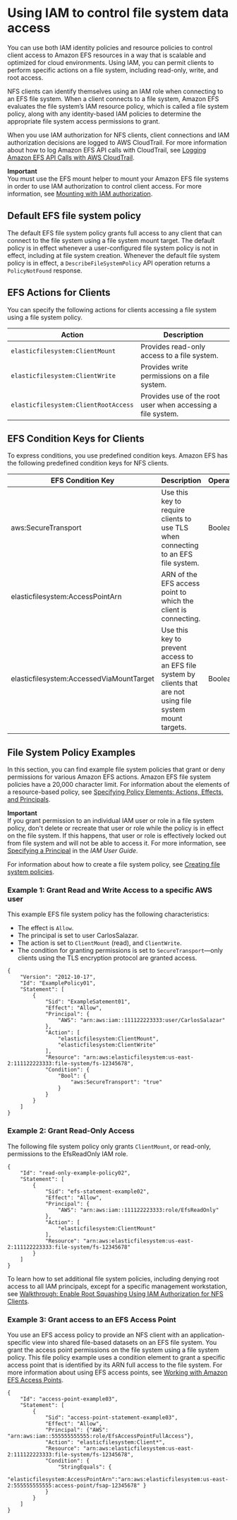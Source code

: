 # Using IAM to control file system data access<a name="iam-access-control-nfs-efs"></a>

 You can use both IAM identity policies and resource policies to control client access to Amazon EFS resources in a way that is scalable and optimized for cloud environments\. Using IAM, you can permit clients to perform specific actions on a file system, including read\-only, write, and root access\. 

 NFS clients can identify themselves using an IAM role when connecting to an EFS file system\. When a client connects to a file system, Amazon EFS evaluates the file system’s IAM resource policy, which is called a file system policy, along with any identity\-based IAM policies to determine the appropriate file system access permissions to grant\. 

When you use IAM authorization for NFS clients, client connections and IAM authorization decisions are logged to AWS CloudTrail\. For more information about how to log Amazon EFS API calls with CloudTrail, see [Logging Amazon EFS API Calls with AWS CloudTrail](logging-using-cloudtrail.md)\. 

**Important**  
You must use the EFS mount helper to mount your Amazon EFS file systems in order to use IAM authorization to control client access\. For more information, see [Mounting with IAM authorization](mounting-fs-mount-helper.md#mounting-IAM-option)\.

## Default EFS file system policy<a name="default-filesystempolicy"></a>

The default EFS file system policy grants full access to any client that can connect to the file system using a file system mount target\. The default policy is in effect whenever a user\-configured file system policy is not in effect, including at file system creation\. Whenever the default file system policy is in effect, a `DescribeFileSystemPolicy` API operation returns a `PolicyNotFound` response\.

## EFS Actions for Clients<a name="efs-filesystempolicy-actions"></a>

You can specify the following actions for clients accessing a file system using a file system policy\.


| Action | Description | 
| --- | --- | 
|  `elasticfilesystem:ClientMount`  |  Provides read\-only access to a file system\.  | 
|  `elasticfilesystem:ClientWrite`  |  Provides write permissions on a file system\.  | 
|  `elasticfilesystem:ClientRootAccess`  |  Provides use of the root user when accessing a file system\.  | 

## EFS Condition Keys for Clients<a name="efs-condition-keys-for-nfs"></a>

To express conditions, you use predefined condition keys\. Amazon EFS has the following predefined condition keys for NFS clients\.


| EFS Condition Key | Description | Operator | 
| --- | --- | --- | 
| aws:SecureTransport |  Use this key to require clients to use TLS when connecting to an EFS file system\.  |  Boolean  | 
| elasticfilesystem:AccessPointArn | ARN of the EFS access point to which the client is connecting\. | 
| elasticfilesystem:AccessedViaMountTarget | Use this key to prevent access to an EFS file system by clients that are not using file system mount targets\. | Boolean | 

## File System Policy Examples<a name="file-sys-policy-examples"></a>

In this section, you can find example file system policies that grant or deny permissions for various Amazon EFS actions\. Amazon EFS file system policies have a 20,000 character limit\. For information about the elements of a resource\-based policy, see [Specifying Policy Elements: Actions, Effects, and Principals](access-control-overview.md#access-control-specify-efs-actions)\.

**Important**  
 If you grant permission to an individual IAM user or role in a file system policy, don't delete or recreate that user or role while the policy is in effect on the file system\. If this happens, that user or role is effectively locked out from file system and will not be able to access it\. For more information, see [Specifying a Principal](https://docs.aws.amazon.com/IAM/latest/UserGuide/reference_policies_elements_principal.html#Principal_specifying) in the *IAM User Guide*\. 

For information about how to create a file system policy, see [Creating file system policies](create-file-system-policy.md)\.

### Example 1: Grant Read and Write Access to a specific AWS user<a name="file-sys-policy-readonly"></a>

This example EFS file system policy has the following characteristics:
+ The effect is `Allow`\.
+ The principal is set to user CarlosSalazar\.
+ The action is set to `ClientMount` \(read\), and `ClientWrite`\.
+ The condition for granting permissions is set to `SecureTransport`—only clients using the TLS encryption protocol are granted access\.

```
{
    "Version": "2012-10-17",
    "Id": "ExamplePolicy01",
    "Statement": [
        {
            "Sid": "ExampleSatement01",
            "Effect": "Allow",
            "Principal": {
                "AWS": "arn:aws:iam::111122223333:user/CarlosSalazar"
            },
            "Action": [                
                "elasticfilesystem:ClientMount",
                "elasticfilesystem:ClientWrite"
            ],
            "Resource": "arn:aws:elasticfilesystem:us-east-2:111122223333:file-system/fs-12345678",
            "Condition": {
                "Bool": {
                    "aws:SecureTransport": "true"
                }
            }
        }
    ]
}
```

### Example 2: Grant Read\-Only Access<a name="file-sys-policy-readonly"></a>

The following file system policy only grants `ClientMount`, or read\-only, permissions to the EfsReadOnly IAM role\.

```
{
    "Id": "read-only-example-policy02",
    "Statement": [
        {
            "Sid": "efs-statement-example02",
            "Effect": "Allow",
            "Principal": {
                "AWS": "arn:aws:iam::111122223333:role/EfsReadOnly"
            },
            "Action": [
                "elasticfilesystem:ClientMount"
            ],
            "Resource": "arn:aws:elasticfilesystem:us-east-2:111122223333:file-system/fs-12345678"            
        }
    ]
}
```

To learn how to set additional file system policies, including denying root access to all IAM principals, except for a specific management workstation, see [Walkthrough: Enable Root Squashing Using IAM Authorization for NFS Clients](enable-root-squashing.md)\.

### Example 3: Grant access to an EFS Access Point<a name="file-sys-policy-accessprofile-efs"></a>

You use an EFS access policy to provide an NFS client with an application\-specific view into shared file\-based datasets on an EFS file system\. You grant the access point permissions on the file system using a file system policy\. This file policy example uses a condition element to grant a specific access point that is identified by its ARN full access to the file system\. For more information about using EFS access points, see [Working with Amazon EFS Access Points](efs-access-points.md)\.

```
{
    "Id": "access-point-example03",
    "Statement": [
        {
            "Sid": "access-point-statement-example03",
            "Effect": "Allow",
            "Principal": {"AWS": "arn:aws:iam::555555555555:role/EfsAccessPointFullAccess"},
            "Action": "elasticfilesystem:Client*",
            "Resource": "arn:aws:elasticfilesystem:us-east-2:111122223333:file-system/fs-12345678",
            "Condition": { 
                "StringEquals": {
                    "elasticfilesystem:AccessPointArn":"arn:aws:elasticfilesystem:us-east-2:555555555555:access-point/fsap-12345678" } 
            }            
        }
    ]
}
```
